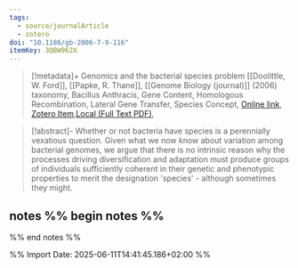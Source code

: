 ```yaml
---
tags:
  - source/journalArticle
  - zotero
doi: "10.1186/gb-2006-7-9-116"
itemKey: 3QBW962X
---
```

>[!metadata]+
> Genomics and the bacterial species problem
> [[Doolittle, W. Ford]], [[Papke, R. Thane]], 
> [[Genome Biology (journal)]] (2006)
> taxonomy, Bacillus Anthracis, Gene Content, Homologous Recombination, Lateral Gene Transfer, Species Concept, 
> [Online link](https://doi.org/10.1186/gb-2006-7-9-116), [Zotero Item](zotero://select/library/items/3QBW962X),[Local (Full Text PDF)](file://C:/Users/aburg/Documents/references/zotero/storage/RUD6DSZ5/Doolittle2006_Genomicsbacterial.pdf), 


>[!abstract]-
>Whether or not bacteria have species is a perennially vexatious question. Given what we now know about variation among bacterial genomes, we argue that there is no intrinsic reason why the processes driving diversification and adaptation must produce groups of individuals sufficiently coherent in their genetic and phenotypic properties to merit the designation 'species' - although sometimes they might.

## notes %% begin notes %%

%% end notes %%

%% Import Date: 2025-06-11T14:41:45.186+02:00 %%
